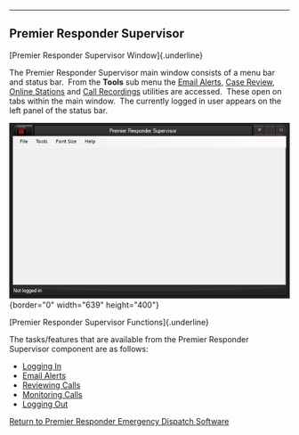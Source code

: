   ----------------------------------
  **Premier Responder Supervisor**
  ----------------------------------

[Premier Responder Supervisor Window]{.underline}

The Premier Responder Supervisor main window consists of a menu bar and
status bar.  From the **Tools** sub menu the [Email
Alerts](Email%20Alert.htm), [Case Review](Case%20Review.htm), [Online
Stations](Online%20Stations.htm) and [Call
Recordings](Call%20Recordings.htm) utilities are accessed.  These open
on tabs within the main window.  The currently logged in user appears on
the left panel of the status bar.

![](Supervisor_files/image001.png){border="0" width="639" height="400"}

[Premier Responder Supervisor Functions]{.underline}

The tasks/features that are available from the Premier Responder
Supervisor component are as follows:

-   [Logging In](Logging%20In.htm)
-   [Email Alerts](Email%20Alert.htm)
-   [Reviewing Calls](Reviewing%20Calls.htm)
-   [Monitoring Calls](Monitoring%20Calls.htm)
-   [Logging Out](Logging%20Out.htm)

[Return to Premier Responder Emergency Dispatch
Software](Premier%20Responder.htm)
